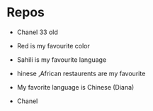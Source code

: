 # Repos

- Chanel 33 old

- Red is my favourite color

- Sahili is my favourite language

- hinese ,African restaurents are my  favourite 

- My favorite language is Chinese (Diana)

- Chanel
